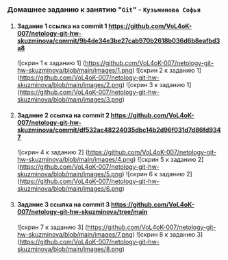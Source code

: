 ### Домашнее заданию к занятию "`Git`" - `Кузьминова Софья`

1. #### Задание 1 ссылка на commit 1 https://github.com/VoL4oK-007/netology-git-hw-skuzminova/commit/9b4de34e3be27cab970b2618b036d6b8eafbd3a8

	![скрин 1 к заданию 1] (https://github.com/VoL4oK-007/netology-git-hw-skuzminova/blob/main/images/1.png)
	![скрин 2 к заданию 1] (https://github.com/VoL4oK-007/netology-git-hw-skuzminova/blob/main/images/2.png)
	![скрин 3 к заданию 1] (https://github.com/VoL4oK-007/netology-git-hw-skuzminova/blob/main/images/3.png)

2. #### Задание 2 ссылка на commit 2 https://github.com/VoL4oK-007/netology-git-hw-skuzminova/commit/df532ac48224035dbc14b2d96f031d7d86fd9347

	![скрин 4 к заданию 2] (https://github.com/VoL4oK-007/netology-git-hw-skuzminova/blob/main/images/4.png)
	![скрин 5 к заданию 2] (https://github.com/VoL4oK-007/netology-git-hw-skuzminova/blob/main/images/5.png)
	![скрин 6 к заданию 2] (https://github.com/VoL4oK-007/netology-git-hw-skuzminova/blob/main/images/6.png)

3. #### Задание 3 ссылка на commit 3 https://github.com/VoL4oK-007/netology-git-hw-skuzminova/tree/main

	![скрин 7 к заданию 3] (https://github.com/VoL4oK-007/netology-git-hw-skuzminova/blob/main/images/7.png)
	![скрин 8 к заданию 3] (https://github.com/VoL4oK-007/netology-git-hw-skuzminova/blob/main/images/8.png)
